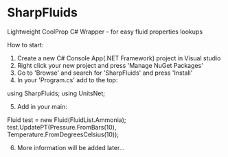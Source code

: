 # SharpFluids
Lightweight CoolProp C# Wrapper - for easy fluid properties lookups



How to start:

1. Create a new C# Console App(.NET Framework) project in Visual studio
2. Right click your new project and press 'Manage NuGet Packages'
3. Go to 'Browse' and search for 'SharpFluids' and press 'Install'
4. In your 'Program.cs' add to the top:
 
using SharpFluids;
using UnitsNet;


5. Add in your main:

Fluid test = new Fluid(FluidList.Ammonia);
test.UpdatePT(Pressure.FromBars(10), Temperature.FromDegreesCelsius(10));


6. More information will be added later...
